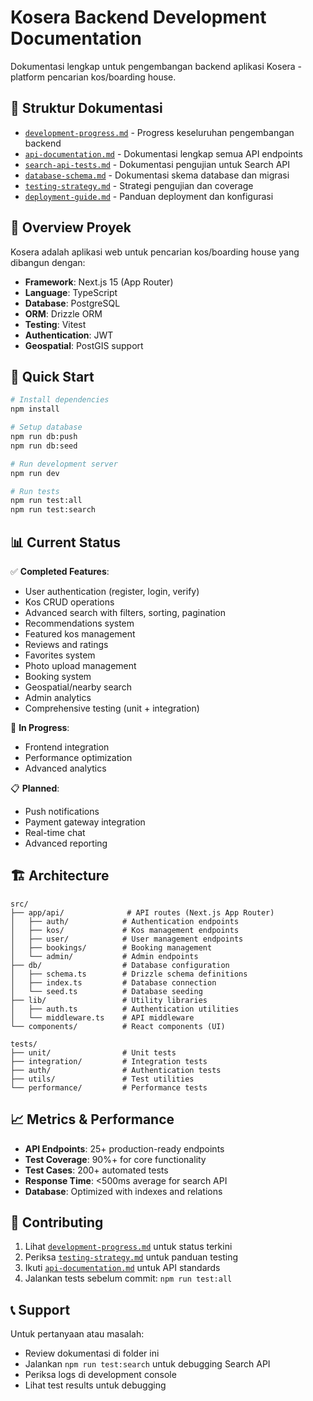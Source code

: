 # Kosera Backend Development Documentation

Dokumentasi lengkap untuk pengembangan backend aplikasi Kosera - platform pencarian kos/boarding house.

## 📁 Struktur Dokumentasi

- [`development-progress.md`](./development-progress.md) - Progress keseluruhan pengembangan backend
- [`api-documentation.md`](./api-documentation.md) - Dokumentasi lengkap semua API endpoints
- [`search-api-tests.md`](./search-api-tests.md) - Dokumentasi pengujian untuk Search API
- [`database-schema.md`](./database-schema.md) - Dokumentasi skema database dan migrasi
- [`testing-strategy.md`](./testing-strategy.md) - Strategi pengujian dan coverage
- [`deployment-guide.md`](./deployment-guide.md) - Panduan deployment dan konfigurasi

## 🎯 Overview Proyek

Kosera adalah aplikasi web untuk pencarian kos/boarding house yang dibangun dengan:

- **Framework**: Next.js 15 (App Router)
- **Language**: TypeScript
- **Database**: PostgreSQL
- **ORM**: Drizzle ORM
- **Testing**: Vitest
- **Authentication**: JWT
- **Geospatial**: PostGIS support

## 🚀 Quick Start

```bash
# Install dependencies
npm install

# Setup database
npm run db:push
npm run db:seed

# Run development server
npm run dev

# Run tests
npm run test:all
npm run test:search
```

## 📊 Current Status

✅ **Completed Features**:
- User authentication (register, login, verify)
- Kos CRUD operations
- Advanced search with filters, sorting, pagination
- Recommendations system
- Featured kos management
- Reviews and ratings
- Favorites system
- Photo upload management
- Booking system
- Geospatial/nearby search
- Admin analytics
- Comprehensive testing (unit + integration)

🔧 **In Progress**:
- Frontend integration
- Performance optimization
- Advanced analytics

📋 **Planned**:
- Push notifications
- Payment gateway integration
- Real-time chat
- Advanced reporting

## 🏗️ Architecture

```
src/
├── app/api/              # API routes (Next.js App Router)
│   ├── auth/            # Authentication endpoints
│   ├── kos/             # Kos management endpoints
│   ├── user/            # User management endpoints
│   ├── bookings/        # Booking management
│   └── admin/           # Admin endpoints
├── db/                  # Database configuration
│   ├── schema.ts        # Drizzle schema definitions
│   ├── index.ts         # Database connection
│   └── seed.ts          # Database seeding
├── lib/                 # Utility libraries
│   ├── auth.ts          # Authentication utilities
│   └── middleware.ts    # API middleware
└── components/          # React components (UI)

tests/
├── unit/                # Unit tests
├── integration/         # Integration tests
├── auth/                # Authentication tests
├── utils/               # Test utilities
└── performance/         # Performance tests
```

## 📈 Metrics & Performance

- **API Endpoints**: 25+ production-ready endpoints
- **Test Coverage**: 90%+ for core functionality
- **Test Cases**: 200+ automated tests
- **Response Time**: <500ms average for search API
- **Database**: Optimized with indexes and relations

## 🤝 Contributing

1. Lihat [`development-progress.md`](./development-progress.md) untuk status terkini
2. Periksa [`testing-strategy.md`](./testing-strategy.md) untuk panduan testing
3. Ikuti [`api-documentation.md`](./api-documentation.md) untuk API standards
4. Jalankan tests sebelum commit: `npm run test:all`

## 📞 Support

Untuk pertanyaan atau masalah:
- Review dokumentasi di folder ini
- Jalankan `npm run test:search` untuk debugging Search API
- Periksa logs di development console
- Lihat test results untuk debugging
